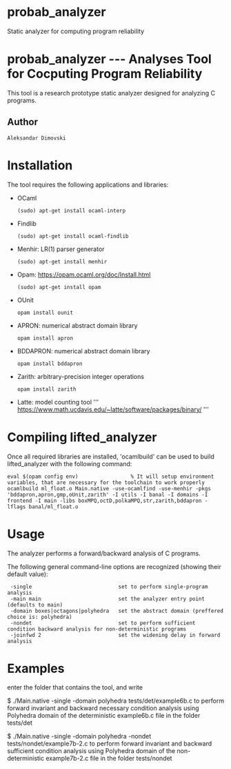# probab_analyzer
Static analyzer for computing program reliability


# probab_analyzer --- Analyses Tool for Cocputing Program Reliability

This tool is a research prototype static analyzer designed for analyzing C programs. 


## Author

	Aleksandar Dimovski
	
	
# Installation

The tool requires the following applications and libraries:

* OCaml 

	```
	(sudo) apt-get install ocaml-interp
	```

* Findlib

	```
	(sudo) apt-get install ocaml-findlib
	```

* Menhir: LR(1) parser generator

	```
	(sudo) apt-get install menhir
	```
  
* Opam: https://opam.ocaml.org/doc/Install.html

	```
	(sudo) apt-get install opam
	```
  
* OUnit

	```
	opam install ounit
	```

* APRON: numerical abstract domain library

	```
	opam install apron
	```
* BDDAPRON: numerical abstract domain library

	```
	opam install bddapron
	```


* Zarith: arbitrary-precision integer operations

	```
	opam install zarith
	```

* Latte: model counting tool 
	'''
	https://www.math.ucdavis.edu/~latte/software/packages/binary/
	'''
	

# Compiling lifted_analyzer

Once all required libraries are installed, 'ocamlbuild' can be used to build lifted_analyzer with the following command:

```
eval $(opam config env)                 % It will setup environment variables, that are necessary for the toolchain to work properly
ocamlbuild ml_float.o Main.native -use-ocamlfind -use-menhir -pkgs 'bddapron,apron,gmp,oUnit,zarith' -I utils -I banal -I domains -I frontend -I main -libs boxMPQ,octD,polkaMPQ,str,zarith,bddapron -lflags banal/ml_float.o
```

# Usage

The analyzer performs a forward/backward analysis of C programs.

The following general command-line options are recognized
(showing their default value):

	 -single 							set to perform single-program analysis
	 -main main                         set the analyzer entry point (defaults to main)
	 -domain boxes|octagons|polyhedra   set the abstract domain (preffered choice is: polyhedra)
	 -nondet							set to perform sufficient condition backward analysis for non-deterministic programs
	 -joinfwd 2                         set the widening delay in forward analysis


# Examples

enter the folder that contains the tool, and write

$ ./Main.native -single -domain polyhedra tests/det/example6b.c
to perform forward invariant and backward necessary condition analysis using Polyhedra domain of the deterministic example6b.c file in the folder tests/det

$ ./Main.native -single -domain polyhedra -nondet tests/nondet/example7b-2.c 
to perform forward invariant and backward sufficient condition analysis using Polyhedra domain of the non-deterministic example7b-2.c file in the folder tests/nondet

